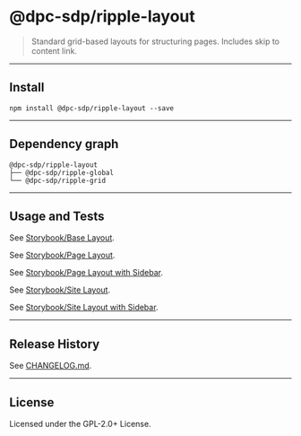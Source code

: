 # @dpc-sdp/ripple-layout

> Standard grid-based layouts for structuring pages. Includes skip to content
link.

--------------------------------------------------------------------------------

## Install

```shell
npm install @dpc-sdp/ripple-layout --save
```

--------------------------------------------------------------------------------

## Dependency graph

```shell
@dpc-sdp/ripple-layout
├── @dpc-sdp/ripple-global
└── @dpc-sdp/ripple-grid
```

--------------------------------------------------------------------------------

## Usage and Tests

See [Storybook/Base Layout](https://storybook-ripple-master.lagoon.vicsdp.amazee.io/?selectedKind=Molecules/Layout&selectedStory=Base%20Layout).

See [Storybook/Page Layout](https://storybook-ripple-master.lagoon.vicsdp.amazee.io/?selectedKind=Molecules/Layout&selectedStory=Page%20Layout).

See [Storybook/Page Layout with Sidebar](https://storybook-ripple-master.lagoon.vicsdp.amazee.io/?selectedKind=Molecules/Layout&selectedStory=Page%20Layout%20with%20Sidebar).

See [Storybook/Site Layout](https://storybook-ripple-master.lagoon.vicsdp.amazee.io/?selectedKind=Molecules/Layout&selectedStory=Site%20Layout).

See [Storybook/Site Layout with Sidebar](https://storybook-ripple-master.lagoon.vicsdp.amazee.io/?selectedKind=Molecules/Layout&selectedStory=Site%20Layout%20with%20Sidebar).

--------------------------------------------------------------------------------

## Release History

See [CHANGELOG.md](./CHANGELOG.md).

--------------------------------------------------------------------------------

## License

Licensed under the GPL-2.0+ License.
